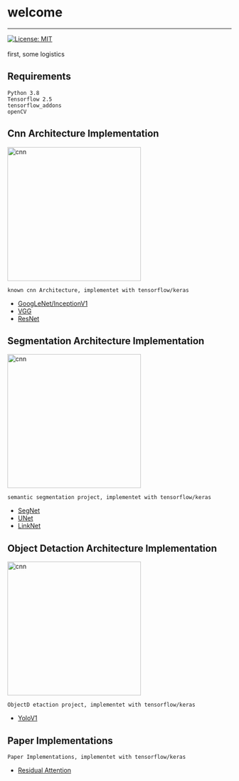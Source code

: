 # welcome 
--------------------------------------------------------------------------------
[![License: MIT](https://img.shields.io/badge/License-MIT-yellow.svg)](https://opensource.org/licenses/MIT)
<br/><br/>
 first, some logistics 

## Requirements

    Python 3.8
    Tensorflow 2.5
    tensorflow_addons
    openCV

## Cnn Architecture Implementation
<img src="img/cnn.png" alt="cnn" width="300"/>

    known cnn Architecture, implementet with tensorflow/keras 

* [GoogLeNet/InceptionV1](https://github.com/giladElichai/public/tree/main/CnnArchitecture/GoogLeNet_InceptionV1)
* [VGG](https://github.com/giladElichai/public/tree/main/CnnArchitecture/VGG)
* [ResNet](https://github.com/giladElichai/public/tree/main/CnnArchitecture/ResNet)
 


## Segmentation Architecture Implementation
<img src="img/semantic-segmentation.png" alt="cnn" width="300"/>

    semantic segmentation project, implementet with tensorflow/keras 

* [SegNet](https://github.com/giladElichai/public/tree/main/segmentation/SEGNet)
* [UNet](https://github.com/giladElichai/public/tree/main/segmentation/UNET)
* [LinkNet](https://github.com/giladElichai/public/tree/main/segmentation/LinkNet)


## Object Detaction Architecture Implementation
<img src="img/yolo_.png" alt="cnn" width="300"/>

    ObjectD etaction project, implementet with tensorflow/keras 

* [YoloV1](https://github.com/giladElichai/public/tree/main/ObjectDetaction/Yolov1)



## Paper Implementations

    Paper Implementations, implementet with tensorflow/keras     

* [Residual Attention](https://github.com/giladElichai/public/tree/main/PaperImplementations/ResidualAttention)

